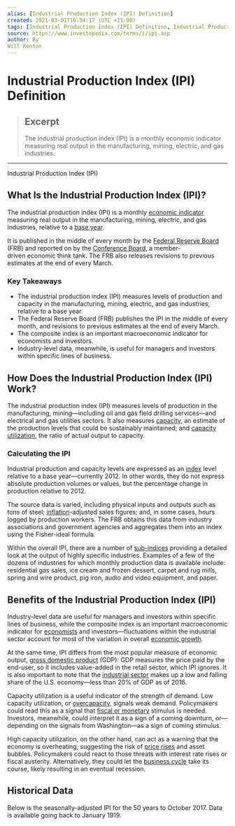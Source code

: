 ```yaml
---
alias: [Industrial Production Index (IPI) Definition]
created: 2021-03-01T16:54:17 (UTC +11:00)
tags: [Industrial Production Index (IPI) Definition, Industrial Production Index (IPI)]
source: https://www.investopedia.com/terms/i/ipi.asp
author: By
Will Kenton
---
```


# Industrial Production Index (IPI) Definition

> ## Excerpt
> The industrial production index (IPI) is a monthly economic indicator measuring real output in the manufacturing, mining, electric, and gas industries.

---

Industrial Production Index (IPI)
## What Is the Industrial Production Index (IPI)?

The industrial production index (IPI) is a monthly [economic indicator](https://www.investopedia.com/terms/e/economic_indicator.asp) measuring real output in the manufacturing, mining, electric, and gas industries, relative to a [base year](https://www.investopedia.com/terms/b/base-year.asp).

It is published in the middle of every month by the [Federal Reserve Board](https://www.investopedia.com/terms/f/frb.asp) (FRB) and reported on by the [Conference Board](https://www.investopedia.com/terms/c/conferenceboard.asp), a member-driven economic think tank. The FRB also releases revisions to previous estimates at the end of every March.

### Key Takeaways

-   The industrial production index (IPI) measures levels of production and capacity in the manufacturing, mining, electric, and gas industries, relative to a base year.
-   The Federal Reserve Board (FRB) publishes the IPI in the middle of every month, and revisions to previous estimates at the end of every March.
-   The composite index is an important macroeconomic indicator for economists and investors.
-   Industry-level data, meanwhile, is useful for managers and investors within specific lines of business.

## How Does the Industrial Production Index (IPI) Work?

The industrial production index (IPI) measures levels of production in the manufacturing, mining—including oil and gas field drilling services—and electrical and gas utilities sectors. It also measures [capacity](https://www.investopedia.com/terms/c/capacity.asp), an estimate of the production levels that could be sustainably maintained; and [capacity utilization](https://www.investopedia.com/terms/c/capacityutilizationrate.asp), the ratio of actual output to capacity.

### Calculating the IPI

Industrial production and capacity levels are expressed as an [index](https://www.investopedia.com/terms/i/index.asp) level relative to a base year—currently 2012. In other words, they do not express absolute production volumes or values, but the percentage change in production relative to 2012.

The source data is varied, including physical inputs and outputs such as tons of steel; [inflation](https://www.investopedia.com/terms/i/inflation.asp)\-adjusted sales figures; and, in some cases, hours logged by production workers. The FRB obtains this data from industry associations and government agencies and aggregates them into an index using the Fisher-ideal formula.

Within the overall IPI, there are a number of [sub-indices](https://www.investopedia.com/terms/s/subindex.asp) providing a detailed look at the output of highly specific industries. Examples of a few of the dozens of industries for which monthly production data is available include: residential gas sales, ice cream and frozen dessert, carpet and rug mills, spring and wire product, pig iron, audio and video equipment, and paper.

## Benefits of the Industrial Production Index (IPI)

Industry-level data are useful for managers and investors within specific lines of business, while the composite index is an important macroeconomic indicator for [economists](https://www.investopedia.com/terms/e/economist.asp) and investors—fluctuations within the industrial sector account for most of the variation in overall [economic growth](https://www.investopedia.com/terms/e/economicgrowth.asp).

At the same time, IPI differs from the most popular measure of economic output, [gross domestic product](https://www.investopedia.com/terms/g/gdp.asp) (GDP): GDP measures the price paid by the end-user, so it includes value-added in the retail sector, which IPI ignores. It is also important to note that the [industrial sector](https://www.investopedia.com/terms/i/industrial-goods-sector.asp) makes up a low and falling share of the U.S. economy—less than 20% of GDP as of 2016. 

Capacity utilization is a useful indicator of the strength of demand. Low capacity utilization, or [overcapacity](https://www.investopedia.com/terms/e/excesscapacity.asp), signals weak demand. Policymakers could read this as a signal that [fiscal or monetary](https://www.investopedia.com/ask/answers/100314/whats-difference-between-monetary-policy-and-fiscal-policy.asp) stimulus is needed. Investors, meanwhile, could interpret it as a sign of a coming downturn, or—depending on the signals from Washington—as a sign of coming stimulus.

High capacity utilization, on the other hand, can act as a warning that the economy is overheating, suggesting the risk of [price rises](https://www.investopedia.com/terms/i/inflation.asp) and asset bubbles. Policymakers could react to those threats with interest rate rises or fiscal austerity. Alternatively, they could let the [business cycle](https://www.investopedia.com/terms/b/businesscycle.asp) take its course, likely resulting in an eventual recession.

## Historical Data

Below is the seasonally-adjusted IPI for the 50 years to October 2017. Data is available going back to January 1919.
